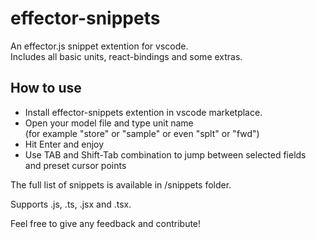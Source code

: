 # effector-snippets

An effector.js snippet extention for vscode.  
Includes all basic units, react-bindings and some extras.

## How to use

- Install effector-snippets extention in vscode marketplace.
- Open your model file and type unit name    
  (for example "store" or "sample" or even "splt" or "fwd")  
- Hit Enter and enjoy
- Use TAB and Shift-Tab combination to jump between selected fields  
  and preset cursor points   

The full list of snippets is available in /snippets folder.

Supports .js, .ts, .jsx and .tsx.

Feel free to give any feedback and contribute!
